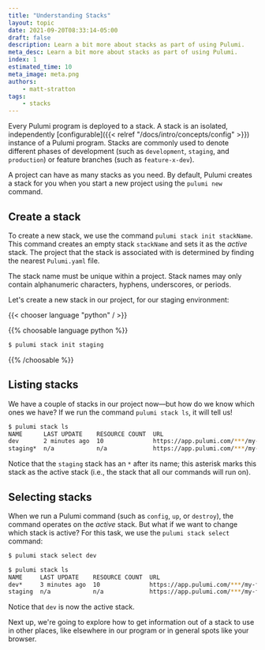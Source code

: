```yaml
---
title: "Understanding Stacks"
layout: topic
date: 2021-09-20T08:33:14-05:00
draft: false
description: Learn a bit more about stacks as part of using Pulumi.
meta_desc: Learn a bit more about stacks as part of using Pulumi.
index: 1
estimated_time: 10
meta_image: meta.png
authors:
    - matt-stratton
tags:
    - stacks
---
```


Every Pulumi program is deployed to a stack. A stack is an isolated,
independently [configurable]({{< relref "/docs/intro/concepts/config" >}})
instance of a Pulumi program. Stacks are commonly used to denote different
phases of development (such as `development`, `staging`, and `production`) or
feature branches (such as `feature-x-dev`).

A project can have as many stacks as you need. By default, Pulumi creates a
stack for you when you start a new project using the `pulumi new` command.

## Create a stack

To create a new stack, we use the command `pulumi stack init stackName`. This
command creates an empty stack `stackName` and sets it as the _active_ stack.
The project that the stack is associated with is determined by finding the
nearest `Pulumi.yaml` file.

The stack name must be unique within a project. Stack names may only contain
alphanumeric characters, hyphens, underscores, or periods.

Let's create a new stack in our project, for our staging environment:

{{< chooser language "python" / >}}

{{% choosable language python %}}

```bash
$ pulumi stack init staging
```

{{% /choosable %}}

## Listing stacks

We have a couple of stacks in our project now&mdash;but how do we know which
ones we have? If we run the command `pulumi stack ls`, it will tell us!

```bash
$ pulumi stack ls
NAME      LAST UPDATE    RESOURCE COUNT  URL
dev       2 minutes ago  10              https://app.pulumi.com/***/my-first-app/dev
staging*  n/a            n/a             https://app.pulumi.com/***/my-first-app/staging

```

Notice that the `staging` stack has an `*` after its name; this asterisk marks
this stack as the active stack (i.e., the stack that all our commands will run
on).

## Selecting stacks

When we run a Pulumi command (such as `config`, `up`, or `destroy`), the command
operates on the *active* stack. But what if we want to change which stack is
active? For this task, we use the `pulumi stack select` command:

```bash
$ pulumi stack select dev

$ pulumi stack ls
NAME     LAST UPDATE    RESOURCE COUNT  URL
dev*     3 minutes ago  10              https://app.pulumi.com/***/my-first-app/dev
staging  n/a            n/a             https://app.pulumi.com/***/my-first-app/staging

```

Notice that `dev` is now the active stack.

Next up, we're going to explore how to get information out of a stack to use in
other places, like elsewhere in our program or in general spots like your
browser.
